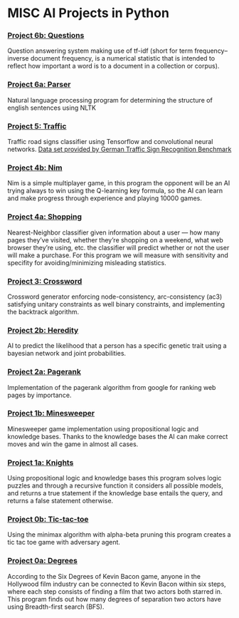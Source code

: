# MISC AI Projects in Python #

### [Project 6b: Questions](https://github.com/ivandrenc/CS50-AI-Harvard/blob/master/questions/questions.py) ###
Question answering system making use of tf-idf (short for term frequency–inverse document frequency, is a numerical statistic that is intended to reflect how important a word is to a document in a collection or corpus).

### [Project 6a: Parser](https://github.com/ivandrenc/CS50-AI-Harvard/blob/master/parser/parser.py) ###
Natural language processing program for determining the structure of english sentences using NLTK

### [Project 5: Traffic](https://github.com/ivandrenc/CS50-AI-Harvard/tree/master/traffic) ###
Traffic road signs classifier using Tensorflow and convolutional neural networks. [Data set provided by German Traffic Sign Recognition Benchmark ](http://benchmark.ini.rub.de/?section=gtsrb&subsection=news)

### [Project 4b: Nim](https://github.com/ivandrenc/CS50-AI-Harvard/tree/master/nim) ###
Nim is a simple multiplayer game, in this program the opponent will be an AI trying always to win using the Q-learning key formula, so the AI can learn and make progress through experience and playing 10000 games. 

### [Project 4a: Shopping](https://github.com/ivandrenc/CS50-AI-Harvard/blob/master/shopping/shopping.py) ###
Nearest-Neighbor classifier given information about a user — how many pages they’ve visited, whether they’re shopping on a weekend, what web browser they’re using, etc. the classifier will predict whether or not the user will make a purchase. For this program we will measure with sensitivity and specifity for avoiding/minimizing misleading statistics.

### [Project 3: Crossword](https://github.com/ivandrenc/CS50-AI-Harvard/tree/master/crossword) ###
Crossword generator enforcing node-consistency, arc-consistency (ac3) satisfying unitary constraints as well binary constraints, and implementing the backtrack algorithm. 

### [Project 2b: Heredity](https://github.com/ivandrenc/CS50-AI-Harvard/blob/master/heredity/heredity.py) ###
AI to predict the likelihood that a person has a specific genetic trait using a bayesian network and joint probabilities.

### [Project 2a: Pagerank](https://github.com/ivandrenc/CS50-AI-Harvard/tree/master/pagerank) ###
Implementation of the pagerank algorithm from google for ranking web pages by importance. 

### [Project 1b: Minesweeper](https://github.com/ivandrenc/CS50-AI-Harvard/tree/master/minesweeper) ###
Minesweeper game implementation using propositional logic and knowledge bases. Thanks to the knowledge bases the AI can make correct moves and win the game in almost all cases.

### [Project 1a: Knights](https://github.com/ivandrenc/CS50-AI-Harvard/tree/master/knights) ###
Using propositional logic and knowledge bases this program solves logic puzzles and through a recursive function it considers all possible models, and returns a true statement if the knowledge base entails the query, and returns a false statement otherwise.

### [Project 0b: Tic-tac-toe](https://github.com/ivandrenc/CS50-AI-Harvard/tree/master/tictactoe) ###
Using the minimax algorithm with alpha-beta pruning this program creates a tic tac toe game with adversary agent. 

### [Project 0a: Degrees](https://github.com/ivandrenc/CS50-AI-Harvard/tree/master/Degrees/degrees) ###
According to the Six Degrees of Kevin Bacon game, anyone in the Hollywood film industry can be connected to Kevin Bacon within six steps, where each step consists of finding a film that two actors both starred in. This program finds out how many degrees of separation two actors have using Breadth-first search (BFS).
